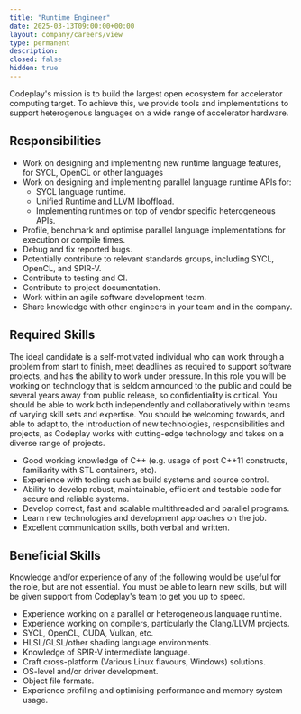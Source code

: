 ```yaml
---
title: "Runtime Engineer"
date: 2025-03-13T09:00:00+00:00
layout: company/careers/view
type: permanent
description:
closed: false
hidden: true
---
```


Codeplay's mission is to build the largest open ecosystem for accelerator computing target. To achieve this, we provide
tools and implementations to support heterogenous languages on a wide range of accelerator hardware.

## Responsibilities

* Work on designing and implementing new runtime language features, for SYCL, OpenCL or other languages
* Work on designing and implementing parallel language runtime APIs for:
  * SYCL language runtime.
  * Unified Runtime and LLVM liboffload.
  * Implementing runtimes on top of vendor specific heterogeneous APIs.
* Profile, benchmark and optimise parallel language implementations for execution or compile times.
* Debug and fix reported bugs.
* Potentially contribute to relevant standards groups, including SYCL, OpenCL, and SPIR-V.
* Contribute to testing and CI.
* Contribute to project documentation.
* Work within an agile software development team.
* Share knowledge with other engineers in your team and in the company.

## Required Skills

The ideal candidate is a self-motivated individual who can work through a problem from start to finish, meet deadlines
as required to support software projects, and has the ability to work under pressure. In this role you will be working
on technology that is seldom announced to the public and could be several years away from public release, so
confidentiality is critical. You should be able to work both independently and collaboratively within teams of varying
skill sets and expertise. You should be welcoming towards, and able to adapt to, the introduction of new technologies,
responsibilities and projects, as Codeplay works with cutting-edge technology and takes on a diverse range of projects.

* Good working knowledge of C++ (e.g. usage of post C++11 constructs, familiarity with STL containers, etc).
* Experience with tooling such as build systems and source control.
* Ability to develop robust, maintainable, efficient and testable code for secure and reliable systems.
* Develop correct, fast and scalable multithreaded and parallel programs.
* Learn new technologies and development approaches on the job.
* Excellent communication skills, both verbal and written.

## Beneficial Skills

Knowledge and/or experience of any of the following would be useful for the role, but are not essential. You must be
able to learn new skills, but will be given support from Codeplay's team to get you up to speed.

* Experience working on a parallel or heterogeneous language runtime.
* Experience working on compilers, particularly the Clang/LLVM projects.
* SYCL, OpenCL, CUDA, Vulkan, etc.
* HLSL/GLSL/other shading language environments.
* Knowledge of SPIR-V intermediate language.
* Craft cross-platform (Various Linux flavours, Windows) solutions.
* OS-level and/or driver development.
* Object file formats.
* Experience profiling and optimising performance and memory system usage.